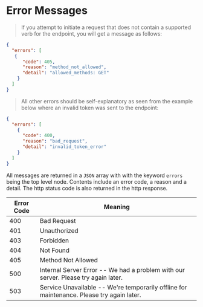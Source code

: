 # Error Messages

> If you attempt to initiate a request that does not contain a supported verb for the endpoint, you will get a message as follows:

```json
{
  "errors": [
   {
      "code": 405,
      "reason": "method_not_allowed",
      "detail": "allowed_methods: GET"
    }
  ]
}
```

> All other errors should be self-explanatory as seen from the example below where an invalid token was sent to the endpoint:

```json
{
  "errors": [
    {
      "code": 400,
      "reason": "bad_request",
      "detail": "invalid_token_error"
    }
  ]
}
```

All messages are returned in a `JSON` array with with the keyword `errors` being the top level node. Contents include an error code, a reason and a detail. The http status code is also returned in the http response.

Error Code | Meaning
---------- | -------
400 | Bad Request
401 | Unauthorized
403 | Forbidden
404 | Not Found
405 | Method Not Allowed
500 | Internal Server Error -- We had a problem with our server. Please try again later.
503 | Service Unavailable -- We're temporarily offline for maintenance. Please try again later.
